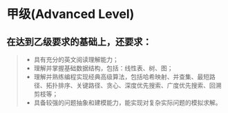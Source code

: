 # 甲级(Advanced Level)
## 在达到乙级要求的基础上，还要求：
>* 具有充分的英文阅读理解能力；
>* 理解并掌握基础数据结构，包括：线性表、树、图；
>* 理解并熟练编程实现经典高级算法，包括哈希映射、并查集、最短路径、拓扑排序、关键路径、贪心、深度优先搜索、广度优先搜索、回溯剪枝等；
>* 具备较强的问题抽象和建模能力，能实现对复杂实际问题的模拟求解。
